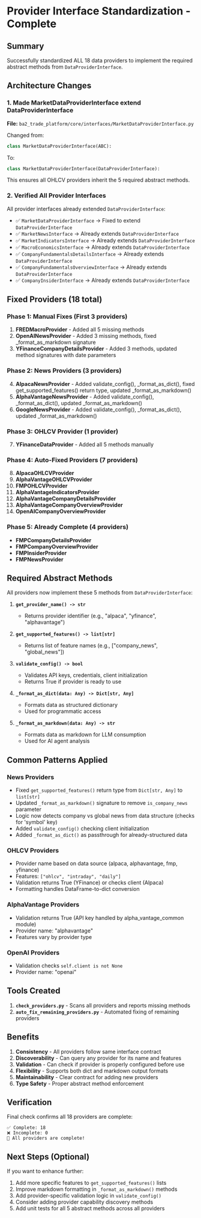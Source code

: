 # Provider Interface Standardization - Complete

## Summary

Successfully standardized ALL 18 data providers to implement the required abstract methods from `DataProviderInterface`.

## Architecture Changes

### 1. Made MarketDataProviderInterface extend DataProviderInterface
**File:** `ba2_trade_platform/core/interfaces/MarketDataProviderInterface.py`

Changed from:
```python
class MarketDataProviderInterface(ABC):
```

To:
```python
class MarketDataProviderInterface(DataProviderInterface):
```

This ensures all OHLCV providers inherit the 5 required abstract methods.

### 2. Verified All Provider Interfaces
All provider interfaces already extended `DataProviderInterface`:
- ✅ `MarketDataProviderInterface` → Fixed to extend `DataProviderInterface`
- ✅ `MarketNewsInterface` → Already extends `DataProviderInterface`
- ✅ `MarketIndicatorsInterface` → Already extends `DataProviderInterface`
- ✅ `MacroEconomicsInterface` → Already extends `DataProviderInterface`
- ✅ `CompanyFundamentalsDetailsInterface` → Already extends `DataProviderInterface`
- ✅ `CompanyFundamentalsOverviewInterface` → Already extends `DataProviderInterface`
- ✅ `CompanyInsiderInterface` → Already extends `DataProviderInterface`

## Fixed Providers (18 total)

### Phase 1: Manual Fixes (First 3 providers)
1. **FREDMacroProvider** - Added all 5 missing methods
2. **OpenAINewsProvider** - Added 3 missing methods, fixed _format_as_markdown signature
3. **YFinanceCompanyDetailsProvider** - Added 3 methods, updated method signatures with date parameters

### Phase 2: News Providers (3 providers)
4. **AlpacaNewsProvider** - Added validate_config(), _format_as_dict(), fixed get_supported_features() return type, updated _format_as_markdown()
5. **AlphaVantageNewsProvider** - Added validate_config(), _format_as_dict(), updated _format_as_markdown()
6. **GoogleNewsProvider** - Added validate_config(), _format_as_dict(), updated _format_as_markdown()

### Phase 3: OHLCV Provider (1 provider)
7. **YFinanceDataProvider** - Added all 5 methods manually

### Phase 4: Auto-Fixed Providers (7 providers)
8. **AlpacaOHLCVProvider**
9. **AlphaVantageOHLCVProvider**
10. **FMPOHLCVProvider**
11. **AlphaVantageIndicatorsProvider**
12. **AlphaVantageCompanyDetailsProvider**
13. **AlphaVantageCompanyOverviewProvider**
14. **OpenAICompanyOverviewProvider**

### Phase 5: Already Complete (4 providers)
- **FMPCompanyDetailsProvider**
- **FMPCompanyOverviewProvider**
- **FMPInsiderProvider**
- **FMPNewsProvider**

## Required Abstract Methods

All providers now implement these 5 methods from `DataProviderInterface`:

1. **`get_provider_name() -> str`**
   - Returns provider identifier (e.g., "alpaca", "yfinance", "alphavantage")

2. **`get_supported_features() -> list[str]`**
   - Returns list of feature names (e.g., ["company_news", "global_news"])

3. **`validate_config() -> bool`**
   - Validates API keys, credentials, client initialization
   - Returns True if provider is ready to use

4. **`_format_as_dict(data: Any) -> Dict[str, Any]`**
   - Formats data as structured dictionary
   - Used for programmatic access

5. **`_format_as_markdown(data: Any) -> str`**
   - Formats data as markdown for LLM consumption
   - Used for AI agent analysis

## Common Patterns Applied

### News Providers
- Fixed `get_supported_features()` return type from `Dict[str, Any]` to `list[str]`
- Updated `_format_as_markdown()` signature to remove `is_company_news` parameter
- Logic now detects company vs global news from data structure (checks for 'symbol' key)
- Added `validate_config()` checking client initialization
- Added `_format_as_dict()` as passthrough for already-structured data

### OHLCV Providers
- Provider name based on data source (alpaca, alphavantage, fmp, yfinance)
- Features: `["ohlcv", "intraday", "daily"]`
- Validation returns True (YFinance) or checks client (Alpaca)
- Formatting handles DataFrame-to-dict conversion

### AlphaVantage Providers
- Validation returns True (API key handled by alpha_vantage_common module)
- Provider name: "alphavantage"
- Features vary by provider type

### OpenAI Providers
- Validation checks `self.client is not None`
- Provider name: "openai"

## Tools Created

1. **`check_providers.py`** - Scans all providers and reports missing methods
2. **`auto_fix_remaining_providers.py`** - Automated fixing of remaining providers

## Benefits

1. **Consistency** - All providers follow same interface contract
2. **Discoverability** - Can query any provider for its name and features
3. **Validation** - Can check if provider is properly configured before use
4. **Flexibility** - Supports both dict and markdown output formats
5. **Maintainability** - Clear contract for adding new providers
6. **Type Safety** - Proper abstract method enforcement

## Verification

Final check confirms all 18 providers are complete:
```
✅ Complete: 18
❌ Incomplete: 0
🎉 All providers are complete!
```

## Next Steps (Optional)

If you want to enhance further:
1. Add more specific features to `get_supported_features()` lists
2. Improve markdown formatting in `_format_as_markdown()` methods
3. Add provider-specific validation logic in `validate_config()`
4. Consider adding provider capability discovery methods
5. Add unit tests for all 5 abstract methods across all providers
